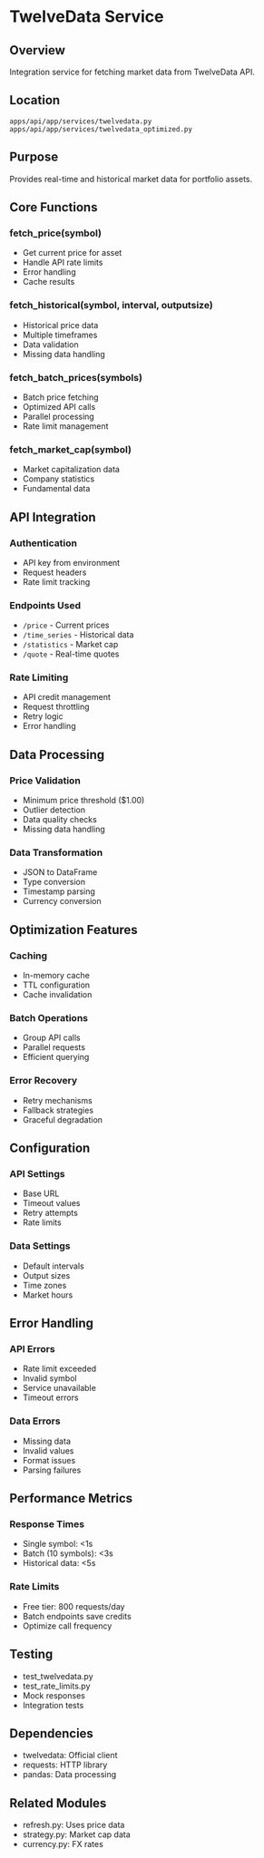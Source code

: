 # TwelveData Service

## Overview
Integration service for fetching market data from TwelveData API.

## Location
`apps/api/app/services/twelvedata.py`
`apps/api/app/services/twelvedata_optimized.py`

## Purpose
Provides real-time and historical market data for portfolio assets.

## Core Functions

### fetch_price(symbol)
- Get current price for asset
- Handle API rate limits
- Error handling
- Cache results

### fetch_historical(symbol, interval, outputsize)
- Historical price data
- Multiple timeframes
- Data validation
- Missing data handling

### fetch_batch_prices(symbols)
- Batch price fetching
- Optimized API calls
- Parallel processing
- Rate limit management

### fetch_market_cap(symbol)
- Market capitalization data
- Company statistics
- Fundamental data

## API Integration

### Authentication
- API key from environment
- Request headers
- Rate limit tracking

### Endpoints Used
- `/price` - Current prices
- `/time_series` - Historical data
- `/statistics` - Market cap
- `/quote` - Real-time quotes

### Rate Limiting
- API credit management
- Request throttling
- Retry logic
- Error handling

## Data Processing

### Price Validation
- Minimum price threshold ($1.00)
- Outlier detection
- Data quality checks
- Missing data handling

### Data Transformation
- JSON to DataFrame
- Type conversion
- Timestamp parsing
- Currency conversion

## Optimization Features

### Caching
- In-memory cache
- TTL configuration
- Cache invalidation

### Batch Operations
- Group API calls
- Parallel requests
- Efficient querying

### Error Recovery
- Retry mechanisms
- Fallback strategies
- Graceful degradation

## Configuration

### API Settings
- Base URL
- Timeout values
- Retry attempts
- Rate limits

### Data Settings
- Default intervals
- Output sizes
- Time zones
- Market hours

## Error Handling

### API Errors
- Rate limit exceeded
- Invalid symbol
- Service unavailable
- Timeout errors

### Data Errors
- Missing data
- Invalid values
- Format issues
- Parsing failures

## Performance Metrics

### Response Times
- Single symbol: <1s
- Batch (10 symbols): <3s
- Historical data: <5s

### Rate Limits
- Free tier: 800 requests/day
- Batch endpoints save credits
- Optimize call frequency

## Testing
- test_twelvedata.py
- test_rate_limits.py
- Mock responses
- Integration tests

## Dependencies
- twelvedata: Official client
- requests: HTTP library
- pandas: Data processing

## Related Modules
- refresh.py: Uses price data
- strategy.py: Market cap data
- currency.py: FX rates